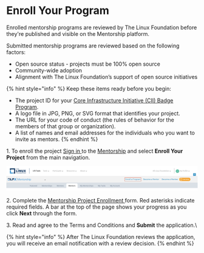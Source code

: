 # Enroll Your Program

Enrolled mentorship programs are reviewed by The Linux Foundation before they're published and visible on the Mentorship platform.

Submitted mentorship programs are reviewed based on the following factors:

* Open source status - projects must be 100% open source
* Community-wide adoption
* Alignment with The Linux Foundation’s support of open source initiatives

{% hint style="info" %}
Keep these items ready before you begin:

* The project ID for your [Core Infrastructure Initiative (CII) Badge Program](https://www.coreinfrastructure.org/programs/badge-program/).
* A logo file in JPG, PNG, or SVG format that identifies your project.
* The URL for your code of conduct (the rules of behavior for the members of that group or organization).
* A list of names and email addresses for the individuals who you want to invite as mentors.
{% endhint %}

1\. To enroll the project [Sign in ](../../../sso/sign-in/)to the [Mentorship](https://mentorship.lfx.linuxfoundation.org) and select **Enroll Your Project** from the main navigation.

![](<../../../.gitbook/assets/Enroll Your Program.png>)

2\. Complete the [Mentorship Project Enrollment ](mentorship-project-enrollment-form.md)form. Red asterisks indicate required fields. A bar at the top of the page shows your progress as you click **Next** through the form.

3\. Read and agree to the Terms and Conditions and **Submit** the application.\


{% hint style="info" %}
After The Linux Foundation reviews the application, you will receive an email notification with a review decision.
{% endhint %}
